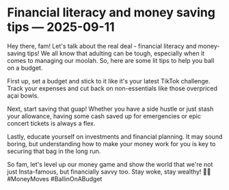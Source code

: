 # Financial literacy and money saving tips — 2025-09-11

Hey there, fam! Let's talk about the real deal - financial literacy and money-saving tips! We all know that adulting can be tough, especially when it comes to managing our moolah. So, here are some lit tips to help you ball on a budget.

First up, set a budget and stick to it like it's your latest TikTok challenge. Track your expenses and cut back on non-essentials like those overpriced açai bowls.

Next, start saving that guap! Whether you have a side hustle or just stash your allowance, having some cash saved up for emergencies or epic concert tickets is always a flex.

Lastly, educate yourself on investments and financial planning. It may sound boring, but understanding how to make your money work for you is key to securing that bag in the long run.

So fam, let's level up our money game and show the world that we're not just Insta-famous, but financially savvy too. Stay woke, stay wealthy! 💸✨ #MoneyMoves #BallinOnABudget